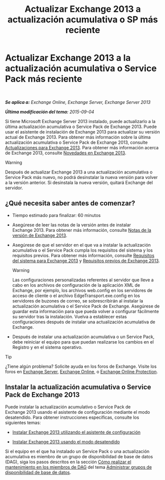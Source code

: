 ﻿---
title: 'Actualizar Exchange 2013 a actualización acumulativa o SP más reciente'
TOCTitle: Actualizar Exchange 2013 a la actualización acumulativa o Service Pack más reciente
ms:assetid: 928a4a0b-0082-4d50-a696-bfaf2782f42d
ms:mtpsurl: https://technet.microsoft.com/es-es/library/JJ983803(v=EXCHG.150)
ms:contentKeyID: 52062047
ms.date: 05/22/2018
mtps_version: v=EXCHG.150
ms.translationtype: MT
---

# Actualizar Exchange 2013 a la actualización acumulativa o Service Pack más reciente

 

_**Se aplica a:** Exchange Online, Exchange Server, Exchange Server 2013_

_**Última modificación del tema:** 2015-09-04_

Si tiene Microsoft Exchange Server 2013 instalado, puede actualizarlo a la última actualización acumulativa o Service Pack de Exchange 2013. Puede usar el asistente de instalación de Exchange 2013 para actualizar su versión actual de Exchange 2013. Para obtener más información sobre la última actualización acumulativa o Service Pack de Exchange 2013, consulte [Actualizaciones para Exchange 2013](updates-for-exchange-2013-exchange-2013-help.md). Para obtener más información acerca de Exchange 2013, consulte [Novedades en Exchange 2013](what-s-new-in-exchange-2013-exchange-2013-help.md).


> [!WARNING]
> Después de actualizar Exchange&nbsp;2013 a una actualización acumulativa o Service Pack más nuevo, no podrá desinstalar la nueva versión para volver a la versión anterior. Si desinstala la nueva versión, quitará Exchange del servidor.



## ¿Qué necesita saber antes de comenzar?

  - Tiempo estimado para finalizar: 60 minutos

  - Asegúrese de leer las notas de la versión antes de instalar Exchange 2013. Para obtener más información, consulte [Notas de la versión de Exchange 2013](release-notes-for-exchange-2013-exchange-2013-help.md).

  - Asegúrese de que el servidor en el que va a instalar la actualización acumulativa o el Service Pack cumpla los requisitos del sistema y los requisitos previos. Para obtener más información, consulte [Requisitos del sistema para Exchange 2013](exchange-2013-system-requirements-exchange-2013-help.md) y [Requisitos previos de Exchange 2013](exchange-2013-prerequisites-exchange-2013-help.md).
    

    > [!WARNING]
    > Las configuraciones personalizadas referentes al servidor que lleve a cabo en los archivos de configuración de la aplicación XML de Exchange, por ejemplo, los archivos web.config en los servidores de acceso de cliente o el archivo EdgeTransport.exe.config en los servidores de buzones de correo, se sobrescribirán al instalar la actualización acumulativa o el Service Pack de Exchange. Asegúrese de guardar esta información para que pueda volver a configurar fácilmente su servidor tras la instalación. Vuelva a establecer estas configuraciones después de instalar una actualización acumulativa de Exchange.



  - Después de instalar una actualización acumulativa o un Service Pack, debe reiniciar el equipo para que puedan realizarse los cambios en el Registro y en el sistema operativo.


> [!TIP]
> ¿Tiene algún problema? Solicite ayuda en los foros de Exchange. Visite los foros en <A href="https://go.microsoft.com/fwlink/p/?linkid=60612">Exchange Server</A>, <A href="https://go.microsoft.com/fwlink/p/?linkid=267542">Exchange Online</A>, o <A href="https://go.microsoft.com/fwlink/p/?linkid=285351">Exchange Online Protection</A>.



## Instalar la actualización acumulativa o Service Pack de Exchange 2013

Puede instalar la actualización acumulativo o Service Pack de Exchange 2013 usando el asistente de configuración mediante el modo desatendido. Para obtener instrucciones específicas, consulte los siguientes temas:

  - [Instalar Exchange 2013 utilizando el asistente de configuración](install-exchange-2013-using-the-setup-wizard-exchange-2013-help.md)

  - [Instalar Exchange 2013 usando el modo desatendido](install-exchange-2013-using-unattended-mode-exchange-2013-help.md)

Si el equipo en el que ha instalado un Service Pack o una actualización acumulativa es miembro de un grupo de disponibilidad de base de datos (DAG), siga los pasos descritos en la sección [Cómo realizar el mantenimiento en los miembros de DAG](managing-database-availability-groups-exchange-2013-help.md) del tema [Administrar grupos de disponibilidad de base de datos](managing-database-availability-groups-exchange-2013-help.md).

